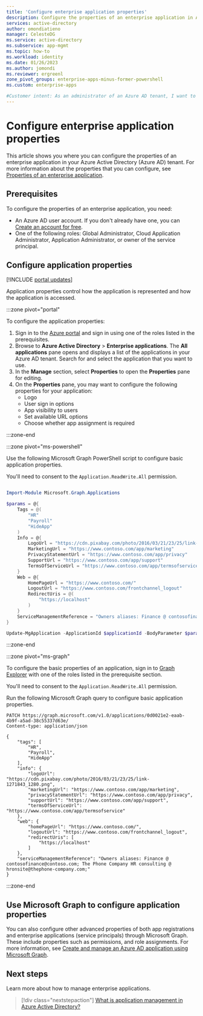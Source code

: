 ```yaml
---
title: 'Configure enterprise application properties'
description: Configure the properties of an enterprise application in Azure Active Directory.
services: active-directory
author: omondiatieno
manager: CelesteDG
ms.service: active-directory
ms.subservice: app-mgmt
ms.topic: how-to
ms.workload: identity
ms.date: 01/26/2023
ms.author: jomondi
ms.reviewer: ergreenl
zone_pivot_groups: enterprise-apps-minus-former-powershell
ms.custom: enterprise-apps

#Customer intent: As an administrator of an Azure AD tenant, I want to configure the properties of an enterprise application.
---
```


# Configure enterprise application properties

This article shows you where you can configure the properties of an enterprise application in your Azure Active Directory (Azure AD) tenant. For more information about the properties that you can configure, see [Properties of an enterprise application](application-properties.md).

## Prerequisites

To configure the properties of an enterprise application, you need:

- An Azure AD user account. If you don't already have one, you can [Create an account for free](https://azure.microsoft.com/free/?WT.mc_id=A261C142F).
- One of the following roles: Global Administrator, Cloud Application Administrator, Application Administrator, or owner of the service principal.

## Configure application properties

[!INCLUDE [portal updates](~/articles/active-directory/includes/portal-update.md)]

Application properties control how the application is represented and how the application is accessed.

:::zone pivot="portal"

To configure the application properties:

1. Sign in to the [Azure portal](https://portal.azure.com) and sign in using one of the roles listed in the prerequisites.
1. Browse to **Azure Active Directory** > **Enterprise applications**. The **All applications** pane opens and displays a list of the applications in your Azure AD tenant. Search for and select the application that you want to use.
1. In the **Manage** section, select **Properties** to open the **Properties** pane for editing.
1. On the **Properties** pane, you may want to configure the following properties for your application:
   - Logo
   - User sign in options
   - App visibility to users
   - Set available URL options
   - Choose whether app assignment is required
   
:::zone-end

:::zone pivot="ms-powershell"

Use the following Microsoft Graph PowerShell script to configure basic application properties.

You'll need to consent to the `Application.ReadWrite.All` permission.

```powershell

Import-Module Microsoft.Graph.Applications

$params = @{
    Tags = @(
        "HR"
        "Payroll"
        "HideApp"
    )
    Info = @{
        LogoUrl = "https://cdn.pixabay.com/photo/2016/03/21/23/25/link-1271843_1280.png"
        MarketingUrl = "https://www.contoso.com/app/marketing"
        PrivacyStatementUrl = "https://www.contoso.com/app/privacy"
        SupportUrl = "https://www.contoso.com/app/support"
        TermsOfServiceUrl = "https://www.contoso.com/app/termsofservice"
    }
    Web = @{
        HomePageUrl = "https://www.contoso.com/"
        LogoutUrl = "https://www.contoso.com/frontchannel_logout"
        RedirectUris = @(
            "https://localhost"
        )
    }
    ServiceManagementReference = "Owners aliases: Finance @ contosofinance@contoso.com; The Phone Company HR consulting @ hronsite@thephone-company.com;"
}

Update-MgApplication -ApplicationId $applicationId -BodyParameter $params
```
:::zone-end

:::zone pivot="ms-graph"

To configure the basic properties of an application, sign in to [Graph Explorer](https://developer.microsoft.com/graph/graph-explorer) with one of the roles listed in the prerequisite section.

You'll need to consent to the `Application.ReadWrite.All` permission.

Run the following Microsoft Graph query to configure basic application properties.

```http
PATCH https://graph.microsoft.com/v1.0/applications/0d0021e2-eaab-4b9f-a5ad-38c55337d63e/
Content-type: application/json

{
    "tags": [
        "HR",
        "Payroll",
        "HideApp"
    ],
    "info": {
        "logoUrl": "https://cdn.pixabay.com/photo/2016/03/21/23/25/link-1271843_1280.png",
        "marketingUrl": "https://www.contoso.com/app/marketing",
        "privacyStatementUrl": "https://www.contoso.com/app/privacy",
        "supportUrl": "https://www.contoso.com/app/support",
        "termsOfServiceUrl": "https://www.contoso.com/app/termsofservice"
    },
    "web": {
        "homePageUrl": "https://www.contoso.com/",
        "logoutUrl": "https://www.contoso.com/frontchannel_logout",
        "redirectUris": [
            "https://localhost"
        ]
    },
    "serviceManagementReference": "Owners aliases: Finance @ contosofinance@contoso.com; The Phone Company HR consulting @ hronsite@thephone-company.com;"
}
```
:::zone-end

## Use Microsoft Graph to configure application properties

You can also configure other advanced properties of both app registrations and enterprise applications (service principals) through Microsoft Graph. These include properties such as permissions, and role assignments. For more information, see [Create and manage an Azure AD application using Microsoft Graph](/graph/tutorial-applications-basics#configure-other-basic-properties-for-your-app).

## Next steps

Learn more about how to manage enterprise applications.
> [!div class="nextstepaction"]
> [What is application management in Azure Active Directory?](what-is-application-management.md)

